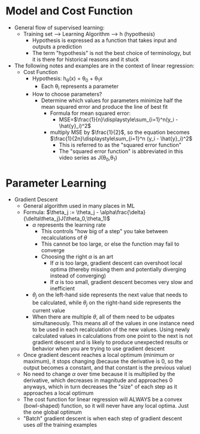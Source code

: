 # Model and Cost Function
- General flow of supervised learning:
  - Training set --> Learning Algorithm --> h (hypothesis)
    - Hypothesis is expressed as a function that takes input and outputs a prediction
    - The term "hypothesis" is not the best choice of terminology, but it is there for historical reasons and it stuck
- The following notes and examples are in the context of linear regression:
  - Cost Function
    - Hypothesis: h<sub>&theta;</sub>(x) = &theta;<sub>0</sub> + &theta;<sub>1</sub>x
      - Each &theta;<sub>i</sub> represents a parameter
    - How to choose parameters?
      - Determine which values for parameters minimize half the mean squared error and produce the line of best fit
        - Formula for mean squared error:
          - MSE=$\frac{1}{n}\displaystyle\sum_{i=1}^n​ (y_i - \hat{y}_i)^2$
        - multiply MSE by $\frac{1}{2}$, so the equation becomes $\frac{1}{2n}\displaystyle\sum_{i=1}^n​ (y_i - \hat{y}_i)^2$
          - This is referred to as the "squared error function"
          - The "squared error function" is abbreviated in this video series as J(&theta;<sub>0</sub>,&theta;<sub>1</sub>)
    


# Parameter Learning
- Gradient Descent
  - General algorithm used in many places in ML
  - Formula: $\theta_j := \theta_j - \alpha\frac{\delta}{\delta\theta_j}J(\theta_0,\theta_1)$
    - $\alpha$ represents the learning rate
      - This controls "how big of a step" you take between recalculations of $\theta$
      - This cannot be too large, or else the function may fail to converge
      - Choosing the right $\alpha$ is an art
        - If $\alpha$ is too large, gradient descent can overshoot local optima (thereby missing them and potentially diverging instead of converging)
        - If $\alpha$ is too small, gradient descent becomes very slow and inefficient
    - $\theta_j$ on the left-hand side represents the next value that needs to be calculated, while $\theta_j$ on the right-hand side represents the current value
    - When there are multiple $\theta$, all of them need to be udpates simultaneously. This means all of the values in one instance need to be used in each recalculation of the new values. Using newly calculated values in calculations from one point to the next is not gradient descent and is likely to produce unexpected results or behavior when you are trying to use gradient descent
  - Once gradient descent reaches a local optimum (minimum or maximum), it stops changing (because the derivative is 0, so the output becomes a constant, and that constant is the previous value)
  - No need to change $\alpha$ over time because it is multiplied by the derivative, which decreases in magnitude and approaches 0 anyways, which in turn decreases the "size" of each step as it approaches a local optimum
  - <bold>The cost function for linear regression will ALWAYS be a convex (bowl-shaped) function</bold>, so it will never have any local optima. Just the one global optimum
  - "Batch" gradient descent is when each step of gradient descent uses <em>all</em> the training examples
